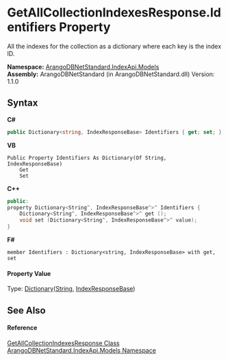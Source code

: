 # GetAllCollectionIndexesResponse.Identifiers Property 
 

All the indexes for the collection as a dictionary where each key is the index ID.

**Namespace:**&nbsp;<a href="215740c9-85fc-74fa-998d-14b49b842d56">ArangoDBNetStandard.IndexApi.Models</a><br />**Assembly:**&nbsp;ArangoDBNetStandard (in ArangoDBNetStandard.dll) Version: 1.1.0

## Syntax

**C#**<br />
``` C#
public Dictionary<string, IndexResponseBase> Identifiers { get; set; }
```

**VB**<br />
``` VB
Public Property Identifiers As Dictionary(Of String, IndexResponseBase)
	Get
	Set
```

**C++**<br />
``` C++
public:
property Dictionary<String^, IndexResponseBase^>^ Identifiers {
	Dictionary<String^, IndexResponseBase^>^ get ();
	void set (Dictionary<String^, IndexResponseBase^>^ value);
}
```

**F#**<br />
``` F#
member Identifiers : Dictionary<string, IndexResponseBase> with get, set

```


#### Property Value
Type: <a href="https://docs.microsoft.com/dotnet/api/system.collections.generic.dictionary-2" target="_blank" rel="noopener noreferrer">Dictionary</a>(<a href="https://docs.microsoft.com/dotnet/api/system.string" target="_blank" rel="noopener noreferrer">String</a>, <a href="0197f740-7c40-7008-544f-0c999e147387">IndexResponseBase</a>)

## See Also


#### Reference
<a href="48daa190-7e23-8ca4-947c-180d886808f9">GetAllCollectionIndexesResponse Class</a><br /><a href="215740c9-85fc-74fa-998d-14b49b842d56">ArangoDBNetStandard.IndexApi.Models Namespace</a><br />
